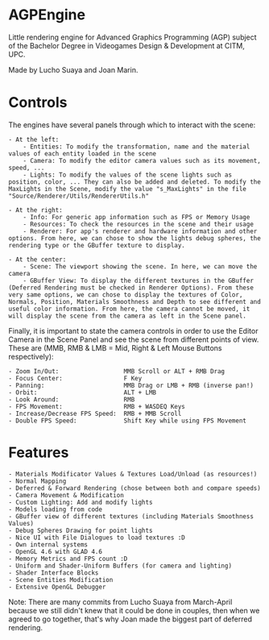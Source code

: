 # AGPEngine
 Little rendering engine for Advanced Graphics Programming (AGP) subject of the Bachelor Degree in Videogames Design & Development at CITM, UPC.

 Made by Lucho Suaya and Joan Marin.

 # Controls
The engines have several panels through which to interact with the scene:

    - At the left:
        - Entities: To modify the transformation, name and the material values of each entity loaded in the scene
        - Camera: To modify the editor camera values such as its movement, speed, ...
        - Lights: To modify the values of the scene lights such as position, color, ... They can also be added and deleted. To modify the MaxLights in the Scene, modify the value "s_MaxLights" in the file "Source/Renderer/Utils/RendererUtils.h"
    
    - At the right:
        - Info: For generic app information such as FPS or Memory Usage
        - Resources: To check the resources in the scene and their usage
        - Renderer: For app's renderer and hardware information and other options. From here, we can chose to show the lights debug spheres, the rendering type or the GBuffer texture to display.

    - At the center:
        - Scene: The viewport showing the scene. In here, we can move the camera
        - GBuffer View: To display the different textures in the GBuffer (Deferred Rendering must be checked in Renderer Options). From these very same options, we can chose to display the textures of Color, Normals, Position, Materials Smoothness and Depth to see different and useful color information. From here, the camera cannot be moved, it will display the scene from the camera as left in the Scene panel.


Finally, it is important to state the camera controls in order to use the Editor Camera in the Scene Panel and see the scene from different points of view. These are (MMB, RMB & LMB = Mid, Right & Left Mouse Buttons respectively):

    - Zoom In/Out:                  MMB Scroll or ALT + RMB Drag
    - Focus Center:                 F Key
    - Panning:                      MMB Drag or LMB + RMB (inverse pan!)
    - Orbit:                        ALT + LMB
    - Look Around:                  RMB
    - FPS Movement:                 RMB + WASDEQ Keys
    - Increase/Decrease FPS Speed:  RMB + MMB Scroll
    - Double FPS Speed:             Shift Key while using FPS Movement


 # Features
    - Materials Modificator Values & Textures Load/Unload (as resources!)
    - Normal Mapping
    - Deferred & Forward Rendering (chose between both and compare speeds)
    - Camera Movement & Modification
    - Custom Lighting: Add and modify lights
    - Models loading from code
    - GBuffer view of different textures (including Materials Smoothness Values)
    - Debug Spheres Drawing for point lights
    - Nice UI with File Dialogues to load textures :D
    - Own internal systems
    - OpenGL 4.6 with GLAD 4.6
    - Memory Metrics and FPS count :D
    - Uniform and Shader-Uniform Buffers (for camera and lighting)
    - Shader Interface Blocks
    - Scene Entities Modification
    - Extensive OpenGL Debugger

Note: There are many commits from Lucho Suaya from March-April because we still didn't knew that it could be done in couples, then when we agreed to go together, that's why Joan made the biggest part of deferred rendering.